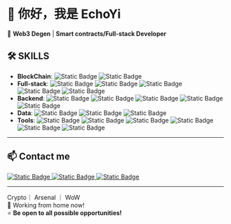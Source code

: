 # 👋 你好，我是 EchoYi
🚀 **Web3 Degen** | **Smart contracts/Full-stack Developer**  
## 🛠️ **SKILLS**
- **BlockChain**: ![Static Badge](https://img.shields.io/badge/Solidity-%23363636?style=flat&logo=solidity) ![Static Badge](https://img.shields.io/badge/Rust-%23000000?style=flat&logo=rust)
- **Full-stack**: ![Static Badge](https://img.shields.io/badge/TypeScript-%233178C6?style=flat&logo=typescript&logoColor=white) ![Static Badge](https://img.shields.io/badge/React-%2361DAFB?style=flat&logo=react&logoColor=white) ![Static Badge](https://img.shields.io/badge/Next.js-%23000000?style=flat&logo=next.js) ![Static Badge](https://img.shields.io/badge/Wagmi-%23000000?style=flat&logo=wagmi) ![Static Badge](https://img.shields.io/badge/Chakra%20UI-%23000000?style=flat&logo=chakraui)
- **Backend**: ![Static Badge](https://img.shields.io/badge/Spring-%236DB33F?style=flat&logo=spring&logoColor=white) ![Static Badge](https://img.shields.io/badge/Python-%233776AB?style=flat&logo=Python&logoColor=white) ![Static Badge](https://img.shields.io/badge/MySql-%234479A1?style=flat&logo=mysql&logoColor=white)  ![Static Badge](https://img.shields.io/badge/Redis-%23FF4438?style=flat&logo=redis&logoColor=white) ![Static Badge](https://img.shields.io/badge/Pulsar-%23188FFF?style=flat&logo=apachepulsar&logoColor=white) 
- **Data**: ![Static Badge](https://img.shields.io/badge/Spark-%23E25A1C?style=flat&logo=apachespark&logoColor=white) ![Static Badge](https://img.shields.io/badge/flink-%23E6526F?style=flat&logo=apacheflink&logoColor=white) ![Static Badge](https://img.shields.io/badge/Hive-%23FDEE21?style=flat&logo=apachehive&logoColor=black) 
- **Tools**: ![Static Badge](https://img.shields.io/badge/AI%20tools-%23412991?style=flat&logo=openai&logoColor=white) ![Static Badge](https://img.shields.io/badge/IPFS-%2365C2CB?style=flat&logo=ipfs&logoColor=white) ![Static Badge](https://img.shields.io/badge/ChainLink-%23375BD2?style=flat&logo=chainlink&logoColor=white) ![Static Badge](https://img.shields.io/badge/Docker-%232496ED?style=flat&logo=docker&logoColor=white)  ![Static Badge](https://img.shields.io/badge/Kubernetes-%23326CE5?style=flat&logo=kubernetes&logoColor=white) ![Static Badge](https://img.shields.io/badge/Prometheus-%23E6522C?style=flat&logo=prometheus&logoColor=white) 
---
## 📫 **Contact me**
<a href="mailto:tjucssong@gmail.com" target="_blank">  
  <img src="https://img.shields.io/badge/tjucssong%40gmail.com-%23EA4335?style=social&logo=gmail" alt="Static Badge"/>  
</a>  

<a href="https://x.com/echoyidotfun" target="_blank">  
  <img src="https://img.shields.io/badge/%40echoyidotfun-%23000000?style=social&logo=x" alt="Static Badge"/>  
</a>  

<a href="https://t.me/echoyidotfun" target="_blank">  
  <img src="https://img.shields.io/badge/%40echoyidotfun-%2326A5E4?style=social&logo=telegram" alt="Static Badge"/>  
</a>  

---
Crypto｜ Arsenal ｜ WoW  
🎯 Working from home now!  
⭐ **Be open to all possible opportunities!**
